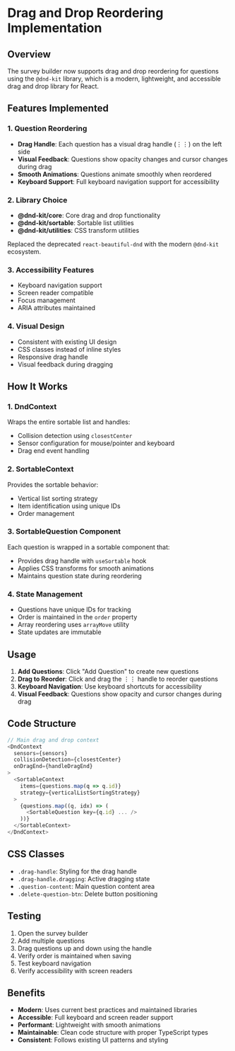 # Drag and Drop Reordering Implementation

## Overview
The survey builder now supports drag and drop reordering for questions using the `@dnd-kit` library, which is a modern, lightweight, and accessible drag and drop library for React.

## Features Implemented

### 1. Question Reordering
- **Drag Handle**: Each question has a visual drag handle (⋮⋮) on the left side
- **Visual Feedback**: Questions show opacity changes and cursor changes during drag
- **Smooth Animations**: Questions animate smoothly when reordered
- **Keyboard Support**: Full keyboard navigation support for accessibility

### 2. Library Choice
- **@dnd-kit/core**: Core drag and drop functionality
- **@dnd-kit/sortable**: Sortable list utilities
- **@dnd-kit/utilities**: CSS transform utilities

Replaced the deprecated `react-beautiful-dnd` with the modern `@dnd-kit` ecosystem.

### 3. Accessibility Features
- Keyboard navigation support
- Screen reader compatible
- Focus management
- ARIA attributes maintained

### 4. Visual Design
- Consistent with existing UI design
- CSS classes instead of inline styles
- Responsive drag handle
- Visual feedback during dragging

## How It Works

### 1. DndContext
Wraps the entire sortable list and handles:
- Collision detection using `closestCenter`
- Sensor configuration for mouse/pointer and keyboard
- Drag end event handling

### 2. SortableContext
Provides the sortable behavior:
- Vertical list sorting strategy
- Item identification using unique IDs
- Order management

### 3. SortableQuestion Component
Each question is wrapped in a sortable component that:
- Provides drag handle with `useSortable` hook
- Applies CSS transforms for smooth animations
- Maintains question state during reordering

### 4. State Management
- Questions have unique IDs for tracking
- Order is maintained in the `order` property
- Array reordering uses `arrayMove` utility
- State updates are immutable

## Usage

1. **Add Questions**: Click "Add Question" to create new questions
2. **Drag to Reorder**: Click and drag the ⋮⋮ handle to reorder questions
3. **Keyboard Navigation**: Use keyboard shortcuts for accessibility
4. **Visual Feedback**: Questions show opacity and cursor changes during drag

## Code Structure

```typescript
// Main drag and drop context
<DndContext
  sensors={sensors}
  collisionDetection={closestCenter}
  onDragEnd={handleDragEnd}
>
  <SortableContext 
    items={questions.map(q => q.id)} 
    strategy={verticalListSortingStrategy}
  >
    {questions.map((q, idx) => (
      <SortableQuestion key={q.id} ... />
    ))}
  </SortableContext>
</DndContext>
```

## CSS Classes

- `.drag-handle`: Styling for the drag handle
- `.drag-handle.dragging`: Active dragging state
- `.question-content`: Main question content area
- `.delete-question-btn`: Delete button positioning

## Testing

1. Open the survey builder
2. Add multiple questions
3. Drag questions up and down using the handle
4. Verify order is maintained when saving
5. Test keyboard navigation
6. Verify accessibility with screen readers

## Benefits

- **Modern**: Uses current best practices and maintained libraries
- **Accessible**: Full keyboard and screen reader support
- **Performant**: Lightweight with smooth animations
- **Maintainable**: Clean code structure with proper TypeScript types
- **Consistent**: Follows existing UI patterns and styling